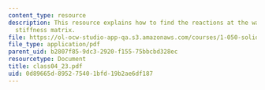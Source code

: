 ```yaml
---
content_type: resource
description: This resource explains how to find the reactions at the wall and the
  stiffness matrix.
file: https://ol-ocw-studio-app-qa.s3.amazonaws.com/courses/1-050-solid-mechanics-fall-2004/0d89665d895275401bfd19b2ae6df187_class04_23.pdf
file_type: application/pdf
parent_uid: b2807f85-9dc3-2920-f155-75bbcbd328ec
resourcetype: Document
title: class04_23.pdf
uid: 0d89665d-8952-7540-1bfd-19b2ae6df187
---
```

